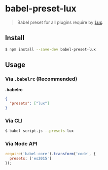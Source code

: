 # babel-preset-lux

> Babel preset for all plugins require by [Lux](https://github.com/postlight/lux).

## Install

```sh
$ npm install --save-dev babel-preset-lux
```

## Usage

### Via `.babelrc` (Recommended)

**.babelrc**

```json
{
  "presets": ["lux"]
}
```

### Via CLI

```sh
$ babel script.js --presets lux
```

### Via Node API

```javascript
require('babel-core').transform('code', {
  presets: ['es2015']
});
```
